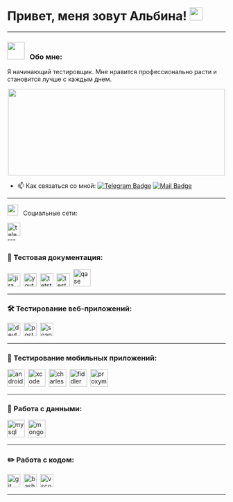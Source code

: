 # Привет, меня зовут Альбина! <img src="https://media.giphy.com/media/v1.Y2lkPTc5MGI3NjExNm1vZ2pqbzdjZTF2NWVxZGI5cHpraDM3YmllNnQ5Z2R0MXNhbG9pNCZlcD12MV9pbnRlcm5hbF9naWZfYnlfaWQmY3Q9cw/bg283WKwSbH3i/giphy.gif" width="30"/>&nbsp;&nbsp;
---
### <img src="https://media.giphy.com/media/STroE7bTBLTzxQUrZc/giphy.gif" width="40" />&nbsp;&nbsp; Обо мне:

Я начинающий тестировщик. Мне нравится профессионально расти и становится лучше с каждым днем.

<div align="center">
  <img src="https://media.giphy.com/media/v1.Y2lkPTc5MGI3NjExbGIzdWV6dDg4cTUxejV2bGFzY2MxaDd0Zjdyb2k3bzltd3lqdXo4eSZlcD12MV9pbnRlcm5hbF9naWZfYnlfaWQmY3Q9Zw/FcqKy4Kj7XOK0hCW4g/giphy.gif" width="500" height="200"/>
</div>

- 📫 Как связаться со мной: [![Telegram Badge](https://img.shields.io/badge/-@albinaib444-blue?style=flat&logo=Telegram&logoColor=white)](https://t.me/in/albinaib444/) [![Mail Badge](https://img.shields.io/badge/-Mail-blue?style=flat&logo=Mail&logoColor=white)](mailto:miss.400@mail.ru)
---
<img src="https://github.com/SP-XD/SP-XD/blob/main/images/message.gif?raw=true" width="25" />&nbsp;&nbsp; Социальные сети:

  <div id="badges">
    <a href="https://t.me/albinaib444" target="_blank">
      <img src="https://cdn-icons-png.flaticon.com/512/2111/2111646.png" width="30" height="30" alt="telegram" />
    </a>
  </div>
---

### 📁 Тестовая документация:

<div>
  <img src="https://cdn.jsdelivr.net/gh/devicons/devicon/icons/jira/jira-original.svg" title="jira" alt="jira" width="30" height="30"/>&nbsp
  <img src="https://upload.wikimedia.org/wikipedia/commons/thumb/8/8d/YouTrack_Icon.svg/1024px-YouTrack_Icon.svg.png?20200803082248" title="youtrack" alt="youtrack" width="30" height="30"/>&nbsp
  <img src="https://codahosted.io/packs/21236/unversioned/assets/LOGO/ba1091c59bab89cd2fd0f289622731fe16113d7b00905abe64759c313a4b73b76c1b0426076ed76cb74752234c734131df46992d5b8b48fc13e264240e4f7119f736cfeb64df36ded54b5cbf6198b9cadedf18dd0cac5c7dbcd16e6336c29363cd1292ba" title="testrail" alt="tetstrail" width="30" height="30"/>&nbsp
  <img src="https://docs.testit.software/images/testit_logo_icon.png" title="test-it" alt="test-it" width="30" height="30"/>&nbsp
  <img src="https://luna1.co/eb0187.png" title="qase" alt="qase" width="40" height="40"/>&nbsp
</div>

---

### 🛠 Тестирование веб-приложений:

<div>
  <img src="https://d33wubrfki0l68.cloudfront.net/38b5c953a4667366685d55db55d057c86db1fc54/a0fdc/static/acae6b24d940347661ca901ea07f47c1/chrome-dev-logo-icon.png" title="devtools" alt="devtools" width="30" height="30"/>&nbsp
  <img src="https://seeklogo.com/images/P/postman-logo-0087CA0D15-seeklogo.com.png" title="postman" alt="postman" width="30" height="30"/>&nbsp
  <img src="https://static0.smartbear.co/smartbearbrand/media/images/home/soapui-icon.svg" title="soapui" alt="soapui" width="30" height="30"/>&nbsp
</div>

---

### 📱 Тестирование мобильных приложений:

<div>
  <img src="https://cdn.jsdelivr.net/gh/devicons/devicon/icons/androidstudio/androidstudio-original.svg" title="android-studio" alt="android-studio" width="40" height="40"/>&nbsp
  <img src="https://cdn.jsdelivr.net/gh/devicons/devicon/icons/xcode/xcode-original.svg" title="xcode" alt="xcode" width="40" height="40"/>&nbsp
  <img src="https://cdn.icon-icons.com/icons2/3053/PNG/512/charles_proxy_macos_bigsur_icon_190302.png" title="charles-proxy" alt="charles-proxy" width="40" height="40"/>&nbsp
  <img src="https://www.megaleechers.com/storage/Fiddler-Everywhere-Icon.png" title="fiddler" alt="fiddler" width="40" height="40"/>&nbsp
  <img src="https://pbs.twimg.com/profile_images/1589614420766126080/slAIVDtr_400x400.jpg" title="proxyman" alt="proxyman" width="40" height="40"/>&nbsp
</div>


---

### 💾 Работа с данными:

<div>
  <img src="https://cdn.jsdelivr.net/gh/devicons/devicon/icons/mysql/mysql-original.svg" title="mysql" alt="mysql" width="40" height="40"/>&nbsp
  <img src="https://cdn.jsdelivr.net/gh/devicons/devicon/icons/mongodb/mongodb-original.svg" title="mongodb" alt="mongodb" width="40" height="40"/>&nbsp
</div>

---

### ✏️ Работа с кодом:

<div>
  <img src="https://cdn.jsdelivr.net/gh/devicons/devicon/icons/git/git-original.svg" title="git" alt="git" width="30" height="30"/>&nbsp
  <img src="https://upload.wikimedia.org/wikipedia/commons/thumb/4/4b/Bash_Logo_Colored.svg/1024px-Bash_Logo_Colored.svg.png?20180723054350" title="bash" alt="bash" width="30" height="30"/>&nbsp
  <img src="https://cdn.jsdelivr.net/gh/devicons/devicon/icons/vscode/vscode-original.svg" title="vscode" alt="vscode" width="30" height="30"/>&nbsp
  
</div>

---
